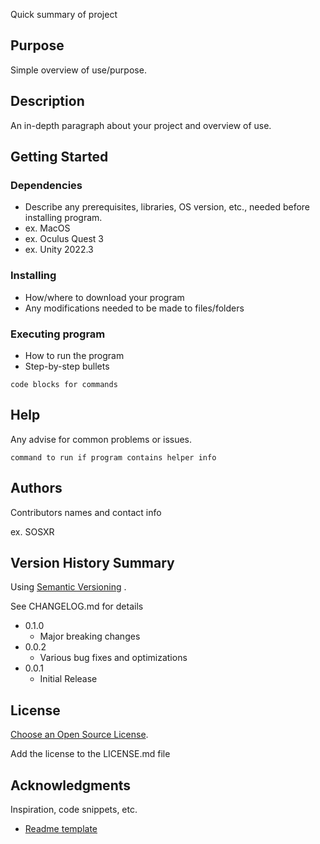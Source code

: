 Quick summary of project

## Purpose

Simple overview of use/purpose.

## Description

An in-depth paragraph about your project and overview of use.

## Getting Started

### Dependencies

* Describe any prerequisites, libraries, OS version, etc., needed before installing program.
* ex. MacOS
* ex. Oculus Quest 3
* ex. Unity 2022.3

### Installing

* How/where to download your program
* Any modifications needed to be made to files/folders

### Executing program

* How to run the program
* Step-by-step bullets

``` Csharp
code blocks for commands
```

## Help

Any advise for common problems or issues.

``` Csharp
command to run if program contains helper info
```

## Authors

Contributors names and contact info

ex. SOSXR

## Version History Summary

Using [Semantic Versioning](https://semver.org/) .

See CHANGELOG.md for details

* 0.1.0
    * Major breaking changes
* 0.0.2
    * Various bug fixes and optimizations
* 0.0.1
    * Initial Release

## License

[Choose an Open Source License](https://choosealicense.com/).

Add the license to the LICENSE.md file

## Acknowledgments

Inspiration, code snippets, etc.

* [Readme template](https://gist.github.com/DomPizzie/7a5ff55ffa9081f2de27c315f5018afc)
